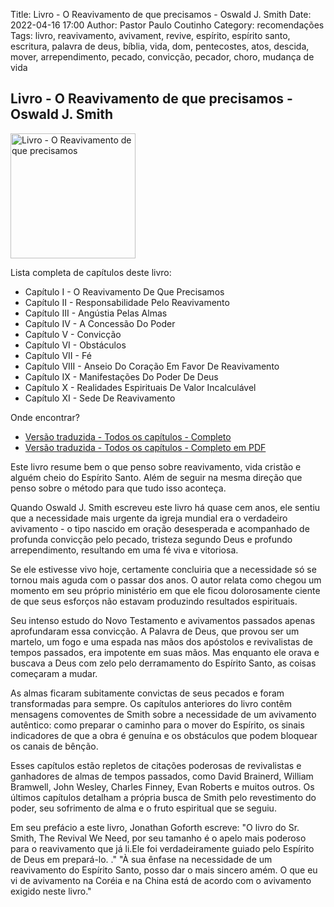 Title: Livro - O Reavivamento de que precisamos - Oswald J. Smith
Date: 2022-04-16 17:00
Author: Pastor Paulo Coutinho
Category: recomendações
Tags: livro, reavivamento, avivament, revive, espírito, espírito santo, escritura, palavra de deus, bíblia, vida, dom, pentecostes, atos, descida, mover, arrependimento, pecado, convicção, pecador, choro, mudança de vida

## Livro - O Reavivamento de que precisamos - Oswald J. Smith

<img src="{static}/images/livros/the-revival-we-need.jpeg" alt="Livro - O Reavivamento de que precisamos" style="width: auto; height: 200px">

Lista completa de capítulos deste livro:

- Capítulo I - O Reavivamento De Que Precisamos
- Capítulo II - Responsabilidade Pelo Reavivamento
- Capítulo III - Angústia Pelas Almas
- Capítulo IV - A Concessão Do Poder
- Capítulo V - Convicção
- Capítulo VI - Obstáculos
- Capítulo VII - Fé
- Capítulo VIII - Anseio Do Coração Em Favor De Reavivamento
- Capítulo IX - Manifestações Do Poder De Deus
- Capítulo X - Realidades Espirituais De Valor Incalculável
- Capítulo XI - Sede De Reavivamento

Onde encontrar?

- [Versão traduzida - Todos os capítulos - Completo](https://www.levandoapalavra.com/123/?p=1316)
- [Versão traduzida - Todos os capítulos - Completo em PDF](https://docplayer.com.br/109195455-O-reavivamento-de-que-precisamos-oswald-j-smith-1958.html)

Este livro resume bem o que penso sobre reavivamento, vida cristão e alguém cheio do Espírito Santo. Além de seguir na mesma direção que penso sobre o método para que tudo isso aconteça.

Quando Oswald J. Smith escreveu este livro há quase cem anos, ele sentiu que a necessidade mais urgente da igreja mundial era o verdadeiro avivamento - o tipo nascido em oração desesperada e acompanhado de profunda convicção pelo pecado, tristeza segundo Deus e profundo arrependimento, resultando em uma fé viva e vitoriosa.

Se ele estivesse vivo hoje, certamente concluiria que a necessidade só se tornou mais aguda com o passar dos anos. O autor relata como chegou um momento em seu próprio ministério em que ele ficou dolorosamente ciente de que seus esforços não estavam produzindo resultados espirituais.

Seu intenso estudo do Novo Testamento e avivamentos passados ​​apenas aprofundaram essa convicção. A Palavra de Deus, que provou ser um martelo, um fogo e uma espada nas mãos dos apóstolos e revivalistas de tempos passados, era impotente em suas mãos. Mas enquanto ele orava e buscava a Deus com zelo pelo derramamento do Espírito Santo, as coisas começaram a mudar.

As almas ficaram subitamente convictas de seus pecados e foram transformadas para sempre. Os capítulos anteriores do livro contêm mensagens comoventes de Smith sobre a necessidade de um avivamento autêntico: como preparar o caminho para o mover do Espírito, os sinais indicadores de que a obra é genuína e os obstáculos que podem bloquear os canais de bênção.

Esses capítulos estão repletos de citações poderosas de revivalistas e ganhadores de almas de tempos passados, como David Brainerd, William Bramwell, John Wesley, Charles Finney, Evan Roberts e muitos outros. Os últimos capítulos detalham a própria busca de Smith pelo revestimento do poder, seu sofrimento de alma e o fruto espiritual que se seguiu.

Em seu prefácio a este livro, Jonathan Goforth escreve: "O livro do Sr. Smith, The Revival We Need, por seu tamanho é o apelo mais poderoso para o reavivamento que já li.Ele foi verdadeiramente guiado pelo Espírito de Deus em prepará-lo. ." "À sua ênfase na necessidade de um reavivamento do Espírito Santo, posso dar o mais sincero amém. O que eu vi de avivamento na Coréia e na China está de acordo com o avivamento exigido neste livro."
